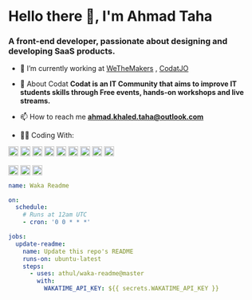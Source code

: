 # Hello there 👋, I'm Ahmad Taha
### A front-end developer, passionate about designing and developing SaaS products.

- 🔭 I’m currently working at [WeTheMakers](https://github.com/wethemakers-dev) , [CodatJO](https://github.com/CodatJo)
- 💬 About Codat **Codat is an IT Community that aims to improve IT students skills through Free events, hands-on workshops and live streams.**
- 📫 How to reach me **ahmad.khaled.taha@outlook.com**

- 👨‍💻 Coding With:
<p align="left">
  <img src="https://konpa.github.io/devicon/devicon.git/icons/react/react-original-wordmark.svg" alt="react" width="20" height="20"/> <img src="https://konpa.github.io/devicon/devicon.git/icons/bootstrap/bootstrap-plain.svg" alt="bootstrap" width="20" height="20"/> <img src="https://konpa.github.io/devicon/devicon.git/icons/css3/css3-original-wordmark.svg" alt="css3" width="20" height="20"/> <img src="https://konpa.github.io/devicon/devicon.git/icons/html5/html5-original-wordmark.svg" alt="html5" width="20" height="20"/> <img src="https://konpa.github.io/devicon/devicon.git/icons/java/java-original-wordmark.svg" alt="java" width="20" height="20"/> <img src="https://konpa.github.io/devicon/devicon.git/icons/javascript/javascript-original.svg" alt="javascript" width="20" height="20"/> <img src="https://konpa.github.io/devicon/devicon.git/icons/typescript/typescript-original.svg" alt="typescript" width="20" height="20"/> <img src="https://konpa.github.io/devicon/devicon.git/icons/sass/sass-original.svg" alt="sass" width="20" height="20"/> <img src="https://konpa.github.io/devicon/devicon.git/icons/nodejs/nodejs-original-wordmark.svg" alt="nodejs" width="20" height="20"/></p><p align="center">
  
<a href="https://linkedin.com/in/abosaiftaha" target="blank"><img align="center" src="https://cdn.jsdelivr.net/npm/simple-icons@3.0.1/icons/linkedin.svg" alt="abosaiftaha" height="20" width="20" /></a>
<a href="https://fb.com/abosaiftaha" target="blank"><img align="center" src="https://cdn.jsdelivr.net/npm/simple-icons@3.0.1/icons/facebook.svg" alt="abosaiftaha" height="20" width="20" /></a>
<a href="https://instagram.com/abosaif_taha" target="blank"><img align="center" src="https://cdn.jsdelivr.net/npm/simple-icons@3.0.1/icons/instagram.svg" alt="abosaif_taha" height="20" width="20" /></a>
</p>

<!--START_SECTION:waka-->
<!--END_SECTION:waka-->

```yml
name: Waka Readme

on:
  schedule:
    # Runs at 12am UTC
    - cron: '0 0 * * *'

jobs:
  update-readme:
    name: Update this repo's README
    runs-on: ubuntu-latest
    steps:
      - uses: athul/waka-readme@master
        with:
          WAKATIME_API_KEY: ${{ secrets.WAKATIME_API_KEY }}
```
